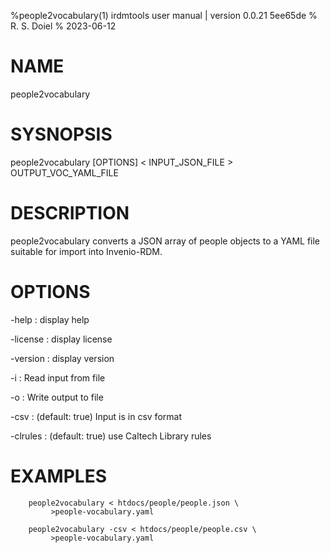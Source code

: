 %people2vocabulary(1) irdmtools user manual | version 0.0.21 5ee65de
% R. S. Doiel
% 2023-06-12

# NAME

people2vocabulary

# SYSNOPSIS

people2vocabulary [OPTIONS] < INPUT_JSON_FILE > OUTPUT_VOC_YAML_FILE

# DESCRIPTION

people2vocabulary converts a JSON array of people objects to a YAML
file suitable for import into Invenio-RDM.

# OPTIONS

-help
: display help

-license
: display license

-version
: display version

-i
: Read input from file

-o
: Write output to file

-csv
: (default: true) Input is in csv format

-clrules
: (default: true) use Caltech Library rules

# EXAMPLES

~~~shell
    people2vocabulary < htdocs/people/people.json \
	     >people-vocabulary.yaml

	people2vocabulary -csv < htdocs/people/people.csv \
	     >people-vocabulary.yaml
~~~


